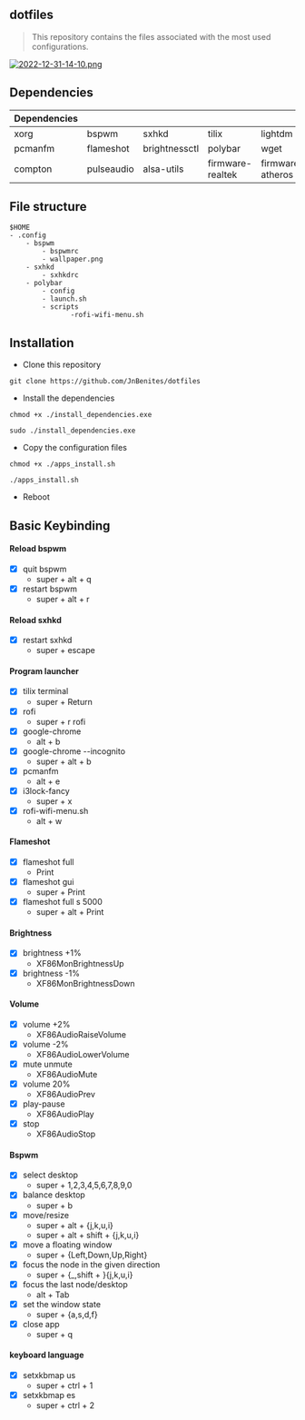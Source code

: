 ## dotfiles
>This repository contains the files associated with the most used configurations.

[![2022-12-31-14-10.png](https://i.postimg.cc/kMRVMHWK/2022-12-31-14-10.png)](https://postimg.cc/XX3NQQHY)

## Dependencies

| Dependencies |   |   |  |   | |
| -------- | -------- | -------- | -------- | -------- | -------- |
| xorg | bspwm | sxhkd | tilix | lightdm | rofi |
|pcmanfm | flameshot | brightnessctl | polybar | wget | lxappearance | 
| compton | pulseaudio | alsa-utils | firmware-realtek | firmware-atheros | i3lock-fancy |

## File structure
```
$HOME
- .config
    - bspwm
        - bspwmrc
        - wallpaper.png
    - sxhkd
        - sxhkdrc
    - polybar
        - config  
        - launch.sh  
        - scripts
               -rofi-wifi-menu.sh
```

## Installation

- Clone this repository
```
git clone https://github.com/JnBenites/dotfiles
```
- Install the dependencies

```
chmod +x ./install_dependencies.exe
```
```
sudo ./install_dependencies.exe
```

- Copy the configuration files

```
chmod +x ./apps_install.sh
```
```
./apps_install.sh
```
- Reboot

## Basic Keybinding

#### Reload bspwm
- [x] quit bspwm
    + super + alt + q
- [x] restart bspwm
    + super + alt + r
#### Reload sxhkd 
- [x] restart  sxhkd
    + super + escape
#### Program launcher
- [x] tilix terminal
    + super + Return
- [x] rofi
    + super + r rofi
- [x] google-chrome
    + alt + b
 - [x] google-chrome --incognito
    + super + alt + b
 - [x] pcmanfm
    + alt + e
 - [x] i3lock-fancy
    + super + x
 - [x] rofi-wifi-menu.sh
    + alt + w
#### Flameshot
 - [x] flameshot full
    + Print
 - [x] flameshot gui
    + super + Print
 - [x] flameshot full s 5000
    + super + alt + Print
#### Brightness
 - [x] brightness +1%
    + XF86MonBrightnessUp
 - [x] brightness -1%
    + XF86MonBrightnessDown
#### Volume
 - [x] volume +2%
    + XF86AudioRaiseVolume
 - [x] volume -2%
    + XF86AudioLowerVolume
 - [x] mute unmute
    + XF86AudioMute
 - [x] volume 20%
    + XF86AudioPrev 
 - [x] play-pause
    + XF86AudioPlay 
 - [x] stop
    + XF86AudioStop
#### Bspwm
 - [x] select desktop
    + super + 1,2,3,4,5,6,7,8,9,0
 - [x] balance desktop
    + super + b
 - [x] move/resize
    + super + alt + {j,k,u,i}
    + super + alt + shift + {j,k,u,i}
 - [x] move a floating window
    + super + {Left,Down,Up,Right}
 - [x] focus the node in the given direction
    + super + {_,shift + }{j,k,u,i}
 - [x] focus the last node/desktop
    + alt + Tab
 - [x] set the window state
    + super + {a,s,d,f}
 - [x] close app
    + super + q
#### keyboard language
 - [x] setxkbmap us
    + super + ctrl + 1
 - [x] setxkbmap es
    + super + ctrl + 2
